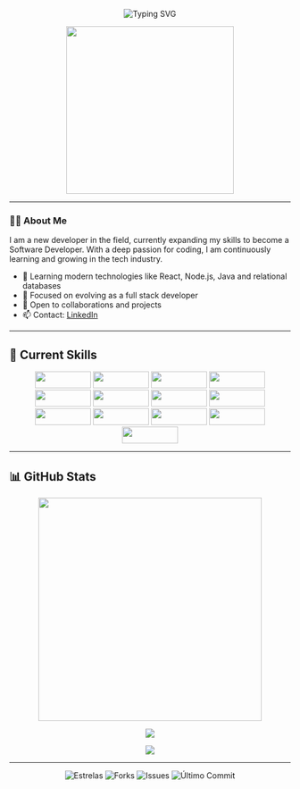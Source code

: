 <p align="center">
  <img src="https://readme-typing-svg.herokuapp.com?font=Fira+Code&weight=700&size=24&pause=1000&color=00F7FF&center=true&vCenter=true&width=435&lines=Hello%2C+I'm+Kaio!;Aspiring+Software+Developer;Passionate+about+technology+and+challenges" alt="Typing SVG" />
</p>

<p align="center">
  <img src="https://media.giphy.com/media/qgQUggAC3Pfv687qPC/giphy.gif" width="300px">
</p>


---

### 👨‍💻 About Me

I am a new developer in the field, currently expanding my skills to become a Software Developer. With a deep passion for coding, I am continuously learning and growing in the tech industry.

- 🌟 Learning modern technologies like React, Node.js, Java and relational databases  
- 🚀 Focused on evolving as a full stack developer  
- 💬 Open to collaborations and projects  
- 📫 Contact: [LinkedIn](https://www.linkedin.com/in/kaio-c-9813b0285/)

---

## 🔧 Current Skills

<p align="center">
  <img src="https://img.shields.io/badge/HTML5-E34F26?style=for-the-badge&logo=html5&logoColor=white" width="100" height="30">
  <img src="https://img.shields.io/badge/CSS3-1572B6?style=for-the-badge&logo=css3&logoColor=white" width="100" height="30">
  <img src="https://img.shields.io/badge/JavaScript-F7DF1E?style=for-the-badge&logo=javascript&logoColor=black" width="100" height="30">
  <img src="https://img.shields.io/badge/React.js-61DAFB?style=for-the-badge&logo=react&logoColor=black" width="100" height="30">
  <img src="https://img.shields.io/badge/Linux-16D4B9?style=for-the-badge&logo=linux&logoColor=white" width="100" height="30">
  <img src="https://img.shields.io/badge/Node.js-339933?style=for-the-badge&logo=node.js&logoColor=white" width="100" height="30">
  <img src="https://img.shields.io/badge/Java-007396?style=for-the-badge&logo=java&logoColor=white" width="100" height="30">
  <img src="https://img.shields.io/badge/Docker-2496ED?style=for-the-badge&logo=docker&logoColor=white" width="100" height="30">
  <img src="https://img.shields.io/badge/Spring_Boot-6DB33F?style=for-the-badge&logo=springboot&logoColor=white" width="100" height="30">
  <img src="https://img.shields.io/badge/JUnit_5-25A162?style=for-the-badge&logo=junit5&logoColor=white" width="100" height="30">
  <img src="https://img.shields.io/badge/Mockito-8D8D8D?style=for-the-badge&logo=mockito&logoColor=white" width="100" height="30">
  <img src="https://img.shields.io/badge/MongoDB-47A248?style=for-the-badge&logo=mongodb&logoColor=white" width="100" height="30">
  <img src="https://img.shields.io/badge/PostgreSQL-336791?style=for-the-badge&logo=postgresql&logoColor=white" width="100" height="30">
</p>

---

## 📊 GitHub Stats

<p align="center">
  <img src="https://github-readme-stats.vercel.app/api?username=kaiocandido&show_icons=true&count_private=true&theme=github_dark" width="400" />
  <p align="center">
  <img src="https://github-profile-summary-cards.vercel.app/api/cards/most-commit-language?username=kaiocandido&theme=github_dark" />
</p>

</p>

<p align="center">
  <img src="https://github-profile-trophy.vercel.app/?username=kaiocandido&theme=onedark&no-frame=true&row=1&column=6" />
</p>

---
<p align="center">
  <img src="https://img.shields.io/github/stars/kaiocandido/kaiocandido?style=flat&logo=github&logoColor=white" alt="Estrelas"/>
  <img src="https://img.shields.io/github/forks/kaiocandido/kaiocandido?style=flat&logo=github&logoColor=white" alt="Forks"/>
  <img src="https://img.shields.io/github/issues/kaiocandido/kaiocandido?style=flat&logo=github&logoColor=white" alt="Issues"/>
  <img src="https://img.shields.io/github/last-commit/kaiocandido/kaiocandido?style=flat&logo=github&logoColor=white" alt="Último Commit"/>
</p>

